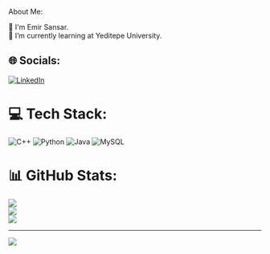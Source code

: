 About Me:

🔭 I'm Emir Sansar.<br>🌱 I’m currently learning at Yeditepe University.<br>


## 🌐 Socials:
[![LinkedIn](https://img.shields.io/badge/LinkedIn-%230077B5.svg?logo=linkedin&logoColor=white)](https://linkedin.com/in/emirsansar) 

# 💻 Tech Stack:
![C++](https://img.shields.io/badge/c++-%2300599C.svg?style=for-the-badge&logo=c%2B%2B&logoColor=white) ![Python](https://img.shields.io/badge/python-3670A0?style=for-the-badge&logo=python&logoColor=ffdd54) ![Java](https://img.shields.io/badge/java-%23ED8B00.svg?style=for-the-badge&logo=java&logoColor=white) ![MySQL](https://img.shields.io/badge/mysql-%2300f.svg?style=for-the-badge&logo=mysql&logoColor=white)
# 📊 GitHub Stats:
![](https://github-readme-stats.vercel.app/api?username=emirsansar&theme=vue-dark&hide_border=false&include_all_commits=false&count_private=false)<br/>
![](https://github-readme-streak-stats.herokuapp.com/?user=emirsansar&theme=vue-dark&hide_border=false)<br/>
![](https://github-readme-stats.vercel.app/api/top-langs/?username=emirsansar&theme=vue-dark&hide_border=false&include_all_commits=false&count_private=false&layout=compact)

---
[![](https://visitcount.itsvg.in/api?id=emirsansar&icon=0&color=0)](https://visitcount.itsvg.in)

<!-- Proudly created with GPRM ( https://gprm.itsvg.in ) -->
